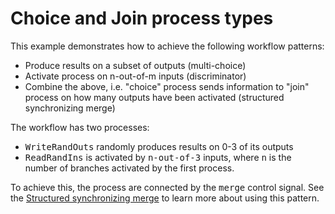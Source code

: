 # Choice and Join process types

This example demonstrates how to achieve the following workflow patterns:
- Produce results on a subset of outputs (multi-choice)
- Activate process on n-out-of-m inputs (discriminator)
- Combine the above, i.e. "choice" process sends information to "join" process on how many outputs have been activated (structured synchronizing merge)

<P></P>
The workflow has two processes:

- <TT>WriteRandOuts</TT> randomly produces results on 0-3 of its outputs
- <TT>ReadRandIns</TT> is activated by <TT>n-out-of-3</TT> inputs, where <TT>n</TT> is the number of branches activated by the first process.  
  
<P>
  To achieve this, the process are connected by the <TT>merge</TT> control signal. See the <A HREF=https://github.com/hyperflow-wms/hyperflow/wiki/Workflow-patterns>Structured synchronizing merge</A> to learn more about using this pattern. 
